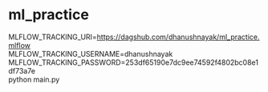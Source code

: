 # ml_practice



MLFLOW_TRACKING_URI=https://dagshub.com/dhanushnayak/ml_practice.mlflow \
MLFLOW_TRACKING_USERNAME=dhanushnayak \
MLFLOW_TRACKING_PASSWORD=253df65190e7dc9ee74592f4802bc08e1df73a7e \
python main.py